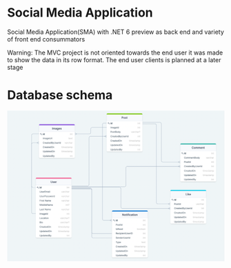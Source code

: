 # Social Media Application
Social Media Application(SMA) with .NET 6 preview as back end and variety of front end consummators

Warning: The MVC project is not oriented towards the end user it was made to show the data in its row format. 
The end user clients is planned at a later stage


# Database schema

![SocalMediaApp Database Schema Diagram](./docs/SocalMediaAppDatabaseSchemaDiagram.png)
